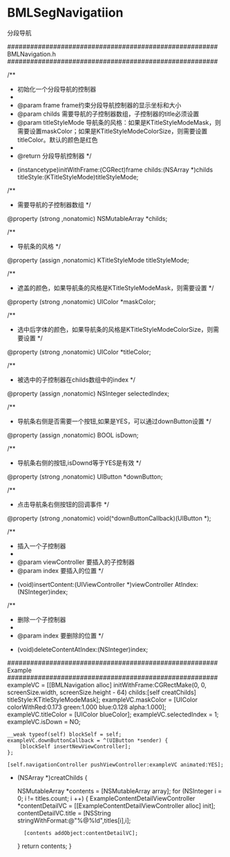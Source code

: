 # BMLSegNavigatiion
分段导航

#######################################################
BMLNavigation.h
#######################################################

/**
 *  初始化一个分段导航的控制器
 *
 *  @param frame          frame约束分段导航控制器的显示坐标和大小
 *  @param childs         需要导航的子控制器数组，子控制器的title必须设置
 *  @param titleStyleMode 导航条的风格：如果是KTitleStyleModeMask，则需要设置maskColor；如果是KTitleStyleModeColorSize，则需要设置titleColor。默认的颜色是红色
 *
 *  @return 分段导航控制器
 */

- (instancetype)initWithFrame:(CGRect)frame childs:(NSArray *)childs titleStyle:(KTitleStyleMode)titleStyleMode;


/**
 *  需要导航的子控制器数组
 */

@property (strong ,nonatomic) NSMutableArray *childs;


/**
 *  导航条的风格
 */

@property (assign ,nonatomic) KTitleStyleMode titleStyleMode;


/**
 *  遮盖的颜色，如果导航条的风格是KTitleStyleModeMask，则需要设置
 */

@property (strong ,nonatomic) UIColor *maskColor;

/**
 *  选中后字体的颜色，如果导航条的风格是KTitleStyleModeColorSize，则需要设置
 */

@property (strong ,nonatomic) UIColor *titleColor;


/**
 *  被选中的子控制器在childs数组中的index
 */

@property (assign ,nonatomic) NSInteger selectedIndex;


/**
 *  导航条右侧是否需要一个按钮,如果是YES，可以通过downButton设置
 */

@property (assign ,nonatomic) BOOL isDown;


/**
 *  导航条右侧的按钮,isDownd等于YES是有效
 */

@property (strong ,nonatomic) UIButton *downButton;


/**
 *  点击导航条右侧按钮的回调事件
 */

@property (strong ,nonatomic) void(^downButtonCallback)(UIButton *);


/**
 *  插入一个子控制器
 *
 *  @param viewController 要插入的子控制器
 *  @param index          要插入的位置
 */

- (void)insertContent:(UIViewController *)viewController AtIndex:(NSInteger)index;


/**
 *  删除一个子控制器
 *
 *  @param index 要删除的位置
 */

- (void)deleteContentAtIndex:(NSInteger)index;



#######################################################
Example
#######################################################
exampleVC = [[BMLNavigation alloc] initWithFrame:CGRectMake(0, 0, screenSize.width, screenSize.height - 64) childs:[self creatChilds] titleStyle:KTitleStyleModeMask];
    exampleVC.maskColor = [UIColor colorWithRed:0.173 green:1.000 blue:0.128 alpha:1.000];
    exampleVC.titleColor = [UIColor blueColor];
    exampleVC.selectedIndex = 1;
    exampleVC.isDown = NO;
    
    __weak typeof(self) blockSelf = self;
    exampleVC.downButtonCallback = ^(UIButton *sender) {
        [blockSelf insertNewViewController];
    };
    
    [self.navigationController pushViewController:exampleVC animated:YES];



- (NSArray *)creatChilds {

    NSMutableArray *contents = [NSMutableArray array];
    for (NSInteger i = 0; i != titles.count; i ++) {
        ExampleContentDetailViewController *contentDetailVC = [[ExampleContentDetailViewController alloc] init];
        contentDetailVC.title = [NSString stringWithFormat:@"%@%ld",titles[i],i];
    
        [contents addObject:contentDetailVC];
    }
    return contents;
}
